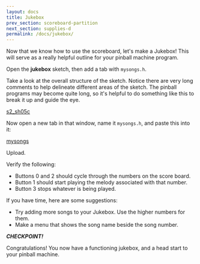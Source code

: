 ```yaml
---
layout: docs
title: Jukebox
prev_section: scoreboard-partition
next_section: supplies-d
permalink: /docs/jukebox/
---
```


Now that we know how to use the scoreboard, let's make a Jukebox! This will serve as a really helpful outline for your pinball machine program.

Open the **jukebox** sketch, then add a tab with ```mysongs.h```.

Take a look at the overall structure of the sketch. Notice there are very long comments to help delineate different areas of the sketch. The pinball programs may become quite long, so it's helpful to do something like this to break it up and guide the eye.

<a href="{{ site.baseurl }}/sketches/s2_sh05c.txt">s2_sh05c</a>

Now open a new tab in that window, name it ```mysongs.h```, and paste this into it:

<a href="{{ site.baseurl }}/sketches/mysongs.txt">mysongs</a>

Upload.

Verify the following: 

- Buttons 0 and 2 should cycle through the numbers on the score board.
- Button 1 should start playing the melody associated with that number.
- Button 3 stops whatever is being played.

If you have time, here are some suggestions:

- Try adding more songs to your Jukebox. Use the higher numbers for them.
- Make a menu that shows the song name beside the song number.

**_CHECKPOINT!_**

Congratulations! You now have a functioning jukebox, and a head start to your pinball machine.
